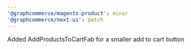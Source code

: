 ```yaml
---
'@graphcommerce/magento-product': minor
'@graphcommerce/next-ui': patch
---
```


Added AddProductsToCartFab for a smaller add to cart button
